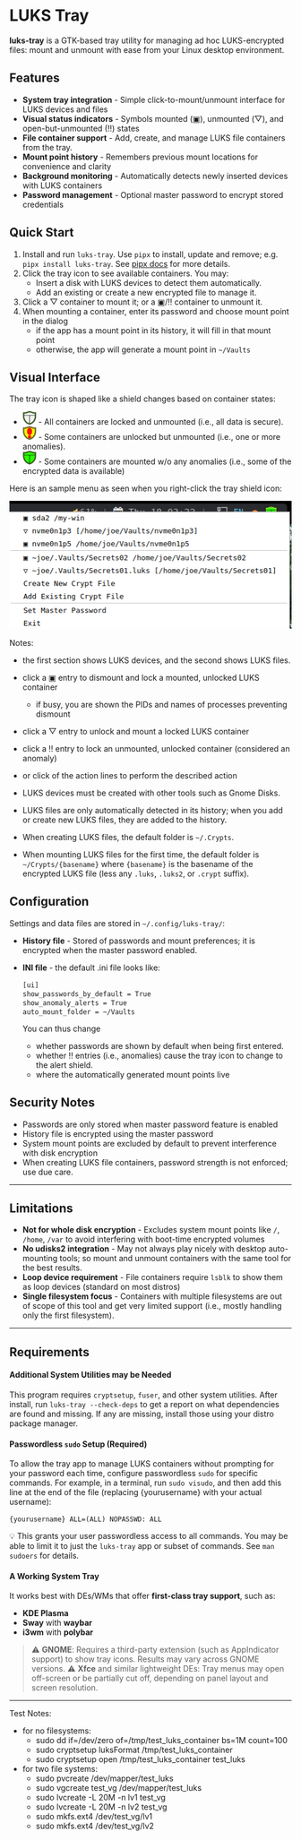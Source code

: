 # LUKS Tray

**luks-tray** is a GTK-based tray utility for managing ad hoc LUKS-encrypted files: mount and unmount with ease from your Linux desktop environment.


## Features

- **System tray integration** - Simple click-to-mount/unmount interface for LUKS devices and files
- **Visual status indicators** - Symbols mounted (▣), unmounted (▽), and open-but-unmounted (‼) states
- **File container support** - Add, create, and manage LUKS file containers from the tray.
- **Mount point history** - Remembers previous mount locations for convenience and clarity
- **Background monitoring** - Automatically detects newly inserted devices with LUKS containers
- **Password management** - Optional master password to encrypt stored credentials

## Quick Start

1. Install and run `luks-tray`.  Use `pipx` to install, update and remove; e.g. `pipx install luks-tray`. See [pipx docs](https://pypa.github.io/pipx/) for more details.
2. Click the tray icon to see available containers. You may:
    - Insert a disk with LUKS devices to detect them automatically.
    - Add an existing or create a new encrypted file to manage it.
4. Click a ▽ container to mount it; or a ▣/‼ container to unmount it.
5. When mounting a container, enter its password and choose mount point in the dialog
    - if the app has a mount point in its history, it will fill in that mount point
    - otherwise, the app will generate a mount point in `~/Vaults`

## Visual Interface

The tray icon is shaped like a shield changes based on container states:
- <img src="https://github.com/joedefen/luks-tray/raw/main/luks_tray/resources/white-shield-v04.svg" alt="White Shield Icon" width="24" height="24"> - All containers are locked and unmounted (i.e., all data is secure).
- <img src="https://github.com/joedefen/luks-tray/raw/main/luks_tray/resources/alert-shield-v04.svg" alt="Alert Shield Icon" width="24" height="24"> - Some containers are unlocked but unmounted (i.e., one or more anomalies).
- <img src="https://github.com/joedefen/luks-tray/raw/main/luks_tray/resources/green-shield-v04.svg" alt="Green Shield Icon" width="24" height="24"> - Some containers are mounted w/o any anomalies (i.e., some of the encrypted data is available)

Here is an sample menu as seen when you right-click the tray shield icon:

<img src="https://github.com/joedefen/luks-tray/raw/main/images/sample-menu.png" alt="Sample Menu"></center>

Notes:

- the first section shows LUKS devices, and the second shows LUKS files.
- click a ▣ entry to dismount and lock a mounted, unlocked LUKS container

  - if busy, you are shown the PIDs and names of processes preventing dismount

- click a ▽ entry to unlock and mount a locked LUKS container
- click a ‼ entry to lock an unmounted, unlocked container (considered an anomaly)
- or click of the action lines to perform the described action
- LUKS devices must be created with other tools such as Gnome Disks.
- LUKS files are only automatically detected in its history; when you add or create new LUKS files, they are added to the history.
- When creating LUKS files, the default folder is `~/.Crypts`.
- When mounting LUKS files for the first time, the default folder is `~/Crypts/{basename}` where `{basename}` is the basename of the encrypted LUKS file (less any `.luks`, `.luks2`, or `.crypt` suffix).



## Configuration

Settings and data files are stored in `~/.config/luks-tray/`:
- **History file** - Stored of passwords and mount preferences; it is encrypted when the master password enabled.
- **INI file** - the default .ini file looks like:

      [ui]
      show_passwords_by_default = True
      show_anomaly_alerts = True
      auto_mount_folder = ~/Vaults

  You can thus change
    - whether passwords are shown by default when being first entered.
    - whether ‼️ entries (i.e., anomalies) cause the tray icon to change to the alert shield.
    - where the automatically generated mount points live

## Security Notes

- Passwords are only stored when master password feature is enabled
- History file is encrypted using the master password
- System mount points are excluded by default to prevent interference with disk encryption
- When creating LUKS file containers, password strength is not enforced; use due care.

---
## Limitations

- **Not for whole disk encryption** - Excludes system mount points like `/`, `/home`, `/var` to avoid interfering with boot-time encrypted volumes
- **No udisks2 integration** - May not always play nicely with desktop auto-mounting tools; so mount and unmount containers with the same tool for the best results.
- **Loop device requirement** - File containers require `lsblk` to show them as loop devices (standard on most distros)
- **Single filesystem focus** - Containers with multiple filesystems are out of scope of this tool and get very limited support (i.e., mostly handling only the first filesystem).
---
## Requirements
#### Additional System Utilities may be Needed
This program requires `cryptsetup`, `fuser`, and other system utilities. After install, run `luks-tray --check-deps` to get a report on what dependencies are found and missing. If any are missing, install those using your distro package manager.

    
#### Passwordless `sudo` Setup (Required)

To allow the tray app to manage LUKS containers without prompting for your password each time, configure passwordless `sudo` for specific commands. For example, in a terminal, run `sudo visudo`, and then add this line at the end of the file (replacing {yourusername} with your actual username):

    {yourusername} ALL=(ALL) NOPASSWD: ALL

💡 This grants your user passwordless access to all commands. You may be able to limit it to just the `luks-tray` app or subset of commands. See `man sudoers` for details.

#### A Working System Tray
It works best with DEs/WMs that offer **first-class tray support**, such as:

  - **KDE Plasma**
  - **Sway** with **waybar**
  - **i3wm** with **polybar**

> ⚠️ **GNOME**: Requires a third-party extension (such as AppIndicator support) to show tray icons. Results may vary across GNOME versions.
> ⚠️ **Xfce** and similar lightweight DEs: Tray menus may open off-screen or be partially cut off, depending on panel layout and screen resolution.


---

Test Notes:
  - for no filesystems:
    - sudo dd if=/dev/zero of=/tmp/test_luks_container bs=1M count=100
    - sudo cryptsetup luksFormat /tmp/test_luks_container
    - sudo cryptsetup open /tmp/test_luks_container test_luks
  - for two file systems:
    - sudo pvcreate /dev/mapper/test_luks
    - sudo vgcreate test_vg /dev/mapper/test_luks
    - sudo lvcreate -L 20M -n lv1 test_vg
    - sudo lvcreate -L 20M -n lv2 test_vg
    - sudo mkfs.ext4 /dev/test_vg/lv1
    - sudo mkfs.ext4 /dev/test_vg/lv2
